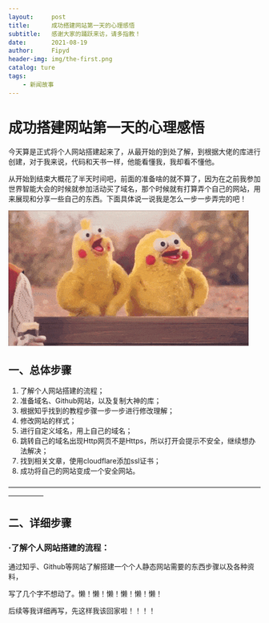 ```yaml
---
layout:     post
title:      成功搭建网站第一天的心理感悟
subtitle:   感谢大家的踊跃来访，请多指教！
date:       2021-08-19
author:     Fipyd
header-img: img/the-first.png
catalog: ture
tags:
    - 新闻故事
---
```

# 成功搭建网站第一天的心理感悟

​		今天算是正式将个人网站搭建起来了，从最开始的到处了解，到根据大佬的库进行创建，对于我来说，代码和天书一样，他能看懂我，我却看不懂他。

​		从开始到结束大概花了半天时间吧，前面的准备啥的就不算了，因为在之前我参加世界智能大会的时候就参加活动买了域名，那个时候就有打算弄个自己的网站，用来展现和分享一些自己的东西。下面具体说一说我是怎么一步一步弄完的吧！

![jidongcuoshou](/img/jidongcuoshou.gif)

## 一、总体步骤

1. 了解个人网站搭建的流程；
2. 准备域名、Github网站，以及复制大神的库；
3. 根据知乎找到的教程步骤一步一步进行修改理解；
4. 修改网站的样式；
5. 进行自定义域名，用上自己的域名；
6. 跳转自己的域名出现Http网页不是Https，所以打开会提示不安全，继续想办法解决；
7. 找到相关文章，使用cloudflare添加ssl证书；
8. 成功将自己的网站变成一个安全网站。

—————————————————————————————————————————

## 二、详细步骤

### ·了解个人网站搭建的流程：

通过知乎、Github等网站了解搭建一个个人静态网站需要的东西步骤以及各种资料，

写了几个字不想动了。懒！懒！懒！懒！懒！懒！

后续等我详细再写，先这样我该回家啦！！！！

